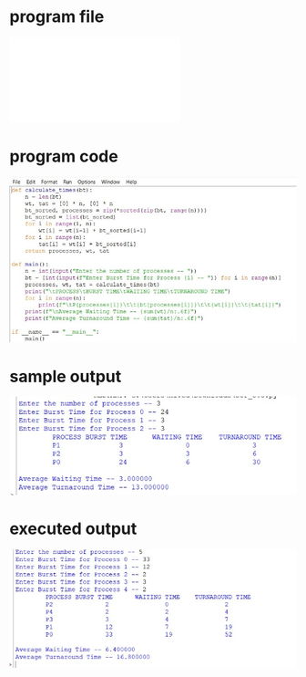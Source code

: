 # program file
![program file](SJF_539.py)

# program code 
![program code](SJF_CODE_539.jpg)

# sample output
![sample output](SJF_IO_539.jpg)

# executed output
![executed output](SJF_EO_539.jpg)
